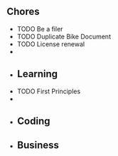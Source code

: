 ## Chores
- TODO Be a filer
- TODO Duplicate Bike Document
- TODO License renewal
-
- ## Learning
- TODO First Principles
-
- ## Coding
- ## Business